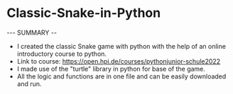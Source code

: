# Classic-Snake-in-Python
--- SUMMARY --
- I created the classic Snake game with python with the help of an online introductory course to python. 
- Link to course: https://open.hpi.de/courses/pythonjunior-schule2022
- I made use of the "turtle" library in python for base of the game. 
- All the logic and functions are in one file and can be easily downloaded and run. 
